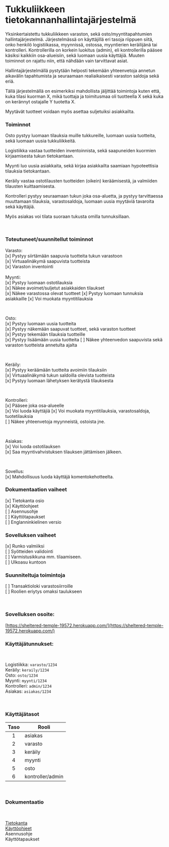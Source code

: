 # Tukkuliikkeen tietokannanhallintajärjestelmä

Yksinkertaistettu tukkuliikkeen varaston, sekä osto/myyntitapahtumien hallintajärjestelmä. Järjestelmässä on käyttäjillä eri tasoja riippuen siitä, onko henkilö logistiikassa, myynnissä, ostossa, myyntierien keräilijänä tai kontrolleri. Kontrollerilla on korkein luokitus (admin), eli kontrollerilla pääsee käsiksi kaikkiin osa-alueisiin, sekä luomaan uusia käyttäjiä. Muuten toiminnot on rajattu niin, että nähdään vain tarvittavat asiat.

Hallintajärjestelmällä pystytään helposti tekemään yhteenvetoja annetun aikavälin tapahtumista ja seuraamaan realiaikaisesti varaston saldoja sekä eriä.

Tällä järjestelmällä on esimerkiksi mahdollista jäljittää toimintoja kuten että, kuka tilasi kuorman X, mikä tuottaja ja toimitusmaa oli tuotteella X sekä kuka on kerännyt ostajalle Y tuotetta X.

Myytävät tuotteet voidaan myös asettaa suljetuiksi asiakkailta.

### Toiminnot

Osto pystyy luomaan tilauksia muille tukkureille, luomaan uusia tuotteita, sekä luomaan uusia tukkuliikkeitä.

Logistiikka vastaa tuotteiden inventoinnista, sekä saapuneiden kuormien kirjaamisesta tukun tietokantaan.

Myynti luo uusia asiakkaita, sekä kirjaa asiakkailta saamiaan hypoteettisia tilauksia tietokantaan.

Keräily vastaa ostotilausten tuotteiden (oikein) keräämisestä, ja valmiiden tilausten kuittaamisesta.

Kontrolleri pystyy seuraamaan tukun joka osa-aluetta, ja pystyy tarvittaessa muuttamaan tilauksia, varastosaldoja, luomaan uusia myytäviä tavaroita sekä käyttäjiä.

Myös asiakas voi tilata suoraan tukusta omilla tunnuksillaan.

<br>

### Toteutuneet/suunnitellut toiminnot

Varasto:  
[x] Pystyy siirtämään saapuvia tuotteita tukun varastoon  
[x] Virtuaalinäkymä saapuvista tuotteista  
[x] Varaston inventointi  
<br>
Myynti:  
[x] Pystyy luomaan ostotilauksia  
[x] Näkee avoimet/suljetut asiakkaiden tilaukset  
[x] Näkee varastossa olevat tuotteet
[x] Pystyy luomaan tunnuksia asiakkaille
[x] Voi muokata myyntitilauksia

<br>

Osto:  
[x] Pystyy luomaan uusia tuotteita  
[x] Pystyy näkemään saapuvat tuotteet, sekä varaston tuotteet  
[x] Pystyy tekemään tilauksia tuotteille  
[x] Pystyy lisäämään uusia tuotteita
[ ] Näkee yhteenvedon saapuvista sekä varaston tuotteista annetulta ajalta

<br>

Keräily:  
[x] Pystyy keräämään tuotteita avoimiin tilauksiin  
[x] Virtuaalinäkymä tukun saldoilla olevista tuotteista  
[x] Pystyy luomaan lähetyksen kerätystä tilauksesta

<br>

Kontrolleri:  
[x] Pääsee joka osa-alueelle  
[x] Voi luoda käyttäjiä
[x] Voi muokata myyntitilauksia, varastosaldoja, tuotetilauksia  
[ ] Näkee yhteenvetoja myynneistä, ostoista jne.

<br>

Asiakas:  
[x] Voi luoda ostotilauksen  
[x] Saa myyntivahvistuksen tilauksen jättämisen jälkeen.

<br>

Sovellus:  
[x] Mahdollisuus luoda käyttäjä komentokehotteelta.

### Dokumentaation vaiheet

[x] Tietokanta osio  
[x] Käyttöohjeet  
[ ] Asennusohje  
[ ] Käyttötapaukset  
[ ] Englanninkielinen versio

### Sovelluksen vaiheet

[x] Runko valmiiksi  
[ ] Syötteiden validointi  
[ ] Varmistusikkuna mm. tilaamiseen.  
[ ] Ulkoasu kuntoon

### Suunniteltuja toimintoja

[ ] Transaktioloki varastosiirroille  
[ ] Roolien eriytys omaksi taulukseen

<br>

### Sovelluksen osoite:

[https://sheltered-temple-19572.herokuapp.com/](https://sheltered-temple-19572.herokuapp.com/)
<br>

### Käyttäjätunnukset:

<br>
    
Logistiikka: `varasto/1234`  
Keräily: `keraily/1234`  
Osto: `osto/1234`  
Myynti: `myynti/1234`  
Kontrolleri: `admin/1234`  
Asiakas: `asiakas/1234`

<br>

### Käyttäjätasot

| Taso | Rooli            |
| :--: | ---------------- |
|  1   | asiakas          |
|  2   | varasto          |
|  3   | keräily          |
|  4   | myynti           |
|  5   | osto             |
|  6   | kontroller/admin |

<br>

### Dokumentaatio

<br>

[Tietokanta](/doc/db.md)  
[Käyttöohjeet](/doc/kayttoohje.md)  
Asennusohje  
Käyttötapaukset
